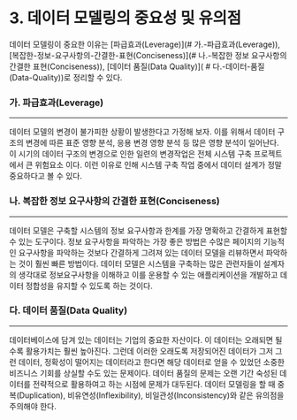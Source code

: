 # 3. 데이터 모델링의 중요성 및 유의점 



데이터 모델링이 중요한 이유는 [파급효과(Leverage)](# 가.-파급효과(Leverage)), [복잡한-정보-요구사항의-간결한-표현(Conciseness)](# 나.-복잡한 정보 요구사항의 간결한 표현(Conciseness)), [데이터 품질(Data Quality)]( # 다.-데이터-품질(Data-Quality))로 정리할 수 있다.



### 가. 파급효과(Leverage)

___

데이터 모델의 변경이 불가피한 상황이 발생한다고 가정해 보자. 이를 위해서 데이터 구조의 변경에 따른 표준 영향 분석, 응용 변경 영향 분석 등 많은 영향 분석이 일어난다. 이 시기의 데이터 구조의 변경으로 인한 일련의 변경작업은 전체 시스템 구축 프로젝트에서 큰 위험요소 이다. 이런 이유로 인해 시스템 구축 작업 중에서 데이터 설계가 정말 중요하다고 볼 수 있다.



### 나. 복잡한 정보 요구사항의 간결한 표현(Conciseness)

___

데이터 모델은 구축할 시스템의 정보 요구사항과 한계를 가장 명확하고 간결하게 표현할 수 있는 도구이다. 정보 요구사항을 파악하는 가장 좋은 방법은 수많은 페이지의 기능적인 요구사항을 파악하는 것보다 간결하게 그려져 있는 데이터 모델을 리뷰하면서 파악하는 것이 훨씬 빠른 방법이다. 데이터 모델은 시스템을 구축하는 많은 관련자들이 설계자의 생각대로 정보요구사항을 이해하고 이를 운용할 수 있는 애플리케이션을 개발하고 데이터 정합성을 유지할 수 있도록 하는 것이다.



### 다. 데이터 품질(Data Quality)

___

데이터베이스에 담겨 있는 데이터는 기업의 중요한 자산이다. 이 데이터는 오래되면 될수록 활용가치는 훨씬 높아진다. 그런데 이러한 오래도록 저장되어진 데이터가 그저 그런 데이터, 정확성이 떨어지는 데이터라고 한다면 해당 데이터로 얻을 수 있었던 소중한 비즈니스 기회를 상실할 수도 있는 문제이다. 데이터 품질의 문제는 오랜 기간 숙성된 데이터를 전략적으로 활용하여고 하는 시점에 문제가 대두된다. 데이터 모델링을 할 때 중복(Duplication), 비유연성(Inflexibility), 비일관성(Inconsistency)와 같은 유의점을 주의해야 한다.